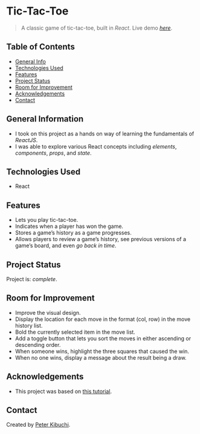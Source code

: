 # Tic-Tac-Toe
> A classic game of tic-tac-toe, built in *React*.
> Live demo [_here_](https://peterkibuchi.github.io/tic-tac-toe/).

## Table of Contents
* [General Info](#general-information)
* [Technologies Used](#technologies-used)
* [Features](#features)
* [Project Status](#project-status)
* [Room for Improvement](#room-for-improvement)
* [Acknowledgements](#acknowledgements)
* [Contact](#contact)


## General Information
- I took on this project as a hands on way of learning the fundamentals of *ReactJS*.
- I was able to explore various React concepts including *elements*, *components*, *props*, and *state*.


## Technologies Used
- React


## Features
- Lets you play tic-tac-toe.
- Indicates when a player has won the game.
- Stores a game’s history as a game progresses.
- Allows players to review a game’s history, see previous versions of a game’s board, and even *go back in time*.


## Project Status
Project is: _complete_.


## Room for Improvement
- Improve the visual design.
- Display the location for each move in the format (col, row) in the move history list.
- Bold the currently selected item in the move list.
- Add a toggle button that lets you sort the moves in either ascending or descending order.
- When someone wins, highlight the three squares that caused the win.
- When no one wins, display a message about the result being a draw.


## Acknowledgements
- This project was based on [this tutorial](https://reactjs.org/tutorial/tutorial.html).


## Contact
Created by [Peter Kibuchi](https://www.peterkibuchi.com/).
